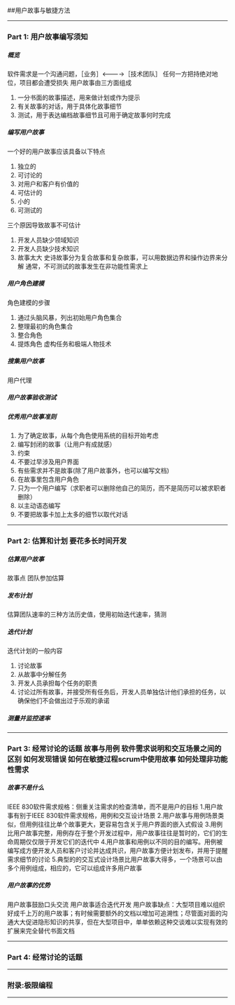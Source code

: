 ##用户故事与敏捷方法

***

### Part 1: 用户故事编写须知

##### 概览
软件需求是一个沟通问题，［业务］<---->［技术团队］ 任何一方把持绝对地位，项目都会遭受损失
用户故事由三方面组成
1. 一分书面的故事描述，用来做计划或作为提示
2. 有关故事的对话，用于具体化故事细节
3. 测试，用于表达编档故事细节且可用于确定故事何时完成

##### 编写用户故事
一个好的用户故事应该具备以下特点
1. 独立的
2. 可讨论的
3. 对用户和客户有价值的
4. 可估计的
5. 小的
6. 可测试的

三个原因导致故事不可估计
1. 开发人员缺少领域知识
2. 开发人员缺少技术知识
3. 故事太大
史诗故事分为复合故事和复杂故事，可以用数据边界和操作边界来分解
通常，不可测试的故事发生在非功能性需求上

##### 用户角色建模
角色建模的步骤
1. 通过头脑风暴，列出初始用户角色集合
2. 整理最初的角色集合
3. 整合角色
4. 提炼角色
虚构任务和极端人物技术

##### 搜集用户故事
用户代理

##### 用户故事验收测试

##### 优秀用户故事准则
1. 为了确定故事，从每个角色使用系统的目标开始考虑
2. 编写封闭的故事（让用户有成就感）
3. 约束
4. 不要过早涉及用户界面
5. 有些需求并不是故事(除了用户故事外，也可以编写文档)
6. 在故事里包含用户角色
7. 只为一个用户编写（求职者可以删除他自己的简历，而不是简历可以被求职者删除）
8. 以主动语态编写
9. 不要把故事卡加上太多的细节以取代对话



***

### Part 2: 估算和计划 要花多长时间开发

##### 估算用户故事
故事点
团队参加估算

##### 发布计划
估算团队速率的三种方法历史值，使用初始迭代速率，猜测

##### 迭代计划
迭代计划的一般内容
1. 讨论故事
2. 从故事中分解任务
3. 开发人员承担每个任务的职责
4. 讨论过所有故事，并接受所有任务后，开发人员单独估计他们承担的任务，以确保他们不会做出过于乐观的承诺

##### 测量并监控速率

***


### Part 3: 经常讨论的话题 故事与用例 软件需求说明和交互场景之间的区别 如何发现错误 如何在敏捷过程scrum中使用故事 如何处理非功能性需求

##### 故事不是什么
IEEE 830软件需求规格：侧重关注需求的检查清单，而不是用户的目标
1.用户故事有别于IEEE 830软件需求规格，用例和交互设计场景
2.用户故事与用例场景类似，但用例往往比单个故事更大，更容易包含关于用户界面的嵌入式假设
3.用例比用户故事完整，用例存在于整个开发过程中，用户故事往往是暂时的，它们的生命周期仅仅限于开发它们的迭代中
4.用户故事和用例以不同的目的编写。用例被编写成方便开发人员和客户讨论并达成共识，用户故事方便计划发布，并用于提醒需求细节的讨论
5.典型的的交互式设计场景比用户故事大得多，一个场景可以由多个用例组成，相应的，它可以组成许多用户故事

##### 用户故事的优势
用户故事鼓励口头交流
用户故事适合迭代开发
用户故事缺点：大型项目难以组织好成千上万的用户故事；有时候需要额外的文档以增加可追溯性；尽管面对面的沟通大大促进隐形知识的共享，但在大型项目中，单单依赖这种交谈难以实现有效的扩展来完全替代书面文档



***

### Part 4: 经常讨论的话题

***

### 附录:极限编程

***
